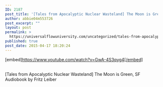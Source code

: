 ```yaml
---
ID: 2187
post_title: '[Tales from Apocalyptic Nuclear Wasteland] The Moon is Green, SF  by Fritz Leiber'
author: abbie04m553726
post_excerpt: ""
layout: post
permalink: >
  https://universalflowuniversity.com/uncategorized/tales-from-apocalyptic-nuclear-wasteland-the-moon-is-green-sf-by-fritz-leiber/
published: true
post_date: 2015-04-17 18:20:24
---
```

[embed]https://www.youtube.com/watch?v=GwA-4S3qyg4[/embed]</br></br>
<p>[Tales from Apocalyptic Nuclear Wasteland] The Moon is Green, SF Audiobook by Fritz Leiber</p>